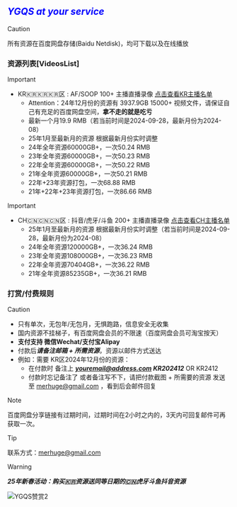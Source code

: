 
## <font color=Blue>***YGQS at your service***</font>

> [!CAUTION]
> 所有资源在百度网盘存储(Baidu Netdisk)，均可下载以及在线播放

### **资源列表[VideosList]**
> [!IMPORTANT]
> - KR🇰🇷🇰🇷🇰🇷区 : AF/SOOP 100+ 主播直播录像 [点击查看KR主播名单](https://github.com/YGQSmaster-03/ygqs-01/blob/main/KR_ID.md)
>	-	Attention：24年12月份的资源有 3937.9GB 15000+ 视频文件，请保证自己有充足的百度网盘空间，<strong>拿不走的就是吃亏</strong>	
>	- 最新一个月19.9 RMB（若当前时间是2024-09-28，最新月份为2024-08）
>	- 25年1月至最新月的资源 根据最新月份实时调整
>	- 24年全年资源60000GB+，一次50.24 RMB
>	- 23年全年资源60000GB+，一次50.23 RMB
>	- 22年全年资源60000GB+，一次50.22 RMB
>	- 21年全年资源60000GB+，一次50.21 RMB
>	- 22年+23年资源打包，一次68.88 RMB
>   - 21年+22年+23年资源打包，一次86.66 RMB


> [!IMPORTANT]
> - CH🇨🇳🇨🇳🇨🇳区 : 抖音/虎牙/斗鱼 200+ 主播直播录像 [点击查看CH主播名单](https://github.com/YGQSmaster-03/ygqs-01/blob/main/CH_ID.md)
>	- 25年1月至最新月的资源 根据最新月份实时调整（若当前时间是2024-09-28，最新月份为2024-08）
>	- 24年全年资源120000GB+，一次36.24 RMB
>	- 23年全年资源108000GB+，一次36.23 RMB
>	- 22年全年资源70404GB+，一次36.22 RMB
>	- 21年全年资源85235GB+，一次36.21 RMB

### **打赏/付费规则**
> [!CAUTION]
> - 只有单次，无包年/无包月，无惧跑路，信息安全无收集
> - 国内资源不挂梯子，有百度网盘会员的不限速（百度网盘会员可淘宝按天）
> - **支付支持 微信Wechat/支付宝Alipay**
> - 付款后***请备注邮箱 + 所需资源***，资源以邮件方式送达
> - 例如：需要 KR区2024年12月份的资源：
>	- 在付款时 备注上 ***youremail@address.com KR202412***  OR KR2412
>	- 付款时忘记备注了 或者备注写不下，请把付款截图 + 所需要的资源 发送至 merhuge@gmail.com ，看到后会邮件回复

> [!NOTE]
> 百度网盘分享链接有过期时间，过期时间在2小时之内的，3天内可回复邮件可再获取一次。

> [!TIP]
> 联系方式：merhuge@gmail.com

> [!WARNING]
> ***25年新春活动：购买🇰🇷资源送同等日期的🇨🇳虎牙斗鱼抖音资源***

![YGQS赞赏2](https://github.com/user-attachments/assets/9803942f-c1ca-4d6f-b285-4802095cde79)










